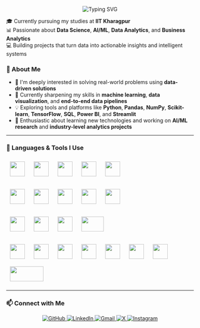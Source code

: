 <!-- Banner with Handshake after Hi -->
<p align="center">
  <img src="https://readme-typing-svg.herokuapp.com?font=Fira+Code&size=28&duration=3000&pause=1000&color=2F80ED&center=true&vCenter=true&width=700&height=80&lines=Hi👋,+I'm+Kurra+Srinivas" alt="Typing SVG" />
</p>

🎓 Currently pursuing my studies at **IIT Kharagpur**  
📊 Passionate about **Data Science**, **AI/ML**, **Data Analytics**, and **Business Analytics**  
💻 Building projects that turn data into actionable insights and intelligent systems  

### 🚀 About Me
- 👀 I'm deeply interested in solving real-world problems using **data-driven solutions**  
- 🌱 Currently sharpening my skills in **machine learning**, **data visualization**, and **end-to-end data pipelines**  
- 💡 Exploring tools and platforms like **Python**, **Pandas**, **NumPy**, **Scikit-learn**, **TensorFlow**, **SQL**, **Power BI**, and **Streamlit**  
- 🧠 Enthusiastic about learning new technologies and working on **AI/ML research** and **industry-level analytics projects**  

---

### 🧠 Languages & Tools I Use

<!-- Programming Languages -->
<a href="https://www.python.org/" target="_blank"><img src="https://cdn.jsdelivr.net/gh/devicons/devicon/icons/python/python-original.svg" width="40" height="40" style="margin: 10px"/></a>
<a href="https://www.cplusplus.com/" target="_blank"><img src="https://cdn.jsdelivr.net/gh/devicons/devicon/icons/cplusplus/cplusplus-original.svg" width="40" height="40" style="margin: 10px"/></a>
<a href="https://www.cprogramming.com/" target="_blank"><img src="https://cdn.jsdelivr.net/gh/devicons/devicon/icons/c/c-original.svg" width="40" height="40" style="margin: 10px"/></a>
<a href="https://www.mysql.com/" target="_blank"><img src="https://cdn.jsdelivr.net/gh/devicons/devicon/icons/mysql/mysql-original.svg" width="40" height="40" style="margin: 10px"/></a>
<a href="https://www.sqlite.org/index.html" target="_blank"><img src="https://cdn.jsdelivr.net/gh/devicons/devicon/icons/sqlite/sqlite-original.svg" width="40" height="40" style="margin: 10px"/></a>

<!-- ML/AI Frameworks -->
<a href="https://scikit-learn.org/" target="_blank"><img src="https://upload.wikimedia.org/wikipedia/commons/0/05/Scikit_learn_logo_small.svg" width="40" height="40" style="margin: 10px"/></a>
<a href="https://pytorch.org/" target="_blank"><img src="https://cdn.jsdelivr.net/gh/devicons/devicon/icons/pytorch/pytorch-original.svg" width="40" height="40" style="margin: 10px"/></a>
<a href="https://www.tensorflow.org/" target="_blank"><img src="https://cdn.jsdelivr.net/gh/devicons/devicon/icons/tensorflow/tensorflow-original.svg" width="40" height="40" style="margin: 10px"/></a>
<a href="https://keras.io/" target="_blank"><img src="https://upload.wikimedia.org/wikipedia/commons/a/ae/Keras_logo.svg" width="40" height="40" style="margin: 10px"/></a>
<a href="https://huggingface.co/transformers/" target="_blank"><img src="https://huggingface.co/front/assets/huggingface_logo-noborder.svg" width="40" height="40" style="margin: 10px"/></a>

<!-- Libraries -->
<a href="https://numpy.org/" target="_blank"><img src="https://cdn.jsdelivr.net/gh/devicons/devicon/icons/numpy/numpy-original.svg" width="40" height="40" style="margin: 10px"/></a>
<a href="https://pandas.pydata.org/" target="_blank"><img src="https://cdn.jsdelivr.net/gh/devicons/devicon/icons/pandas/pandas-original.svg" width="40" height="40" style="margin: 10px"/></a>
<a href="https://matplotlib.org/" target="_blank"><img src="https://matplotlib.org/_static/logo2_compressed.svg" width="40" height="40" style="margin: 10px"/></a>
<a href="https://seaborn.pydata.org/" target="_blank"><img src="https://seaborn.pydata.org/_static/logo-wide-lightbg.svg" width="60" height="40" style="margin: 10px"/></a>

<!-- Tools & Platforms -->
<a href="https://git-scm.com/" target="_blank"><img src="https://cdn.jsdelivr.net/gh/devicons/devicon/icons/git/git-original.svg" width="40" height="40" style="margin: 10px"/></a>
<a href="https://code.visualstudio.com/" target="_blank"><img src="https://cdn.jsdelivr.net/gh/devicons/devicon/icons/vscode/vscode-original.svg" width="40" height="40" style="margin: 10px"/></a>
<a href="https://jupyter.org/" target="_blank"><img src="https://cdn.jsdelivr.net/gh/devicons/devicon/icons/jupyter/jupyter-original-wordmark.svg" width="40" height="40" style="margin: 10px"/></a>
<a href="https://powerbi.microsoft.com/" target="_blank"><img src="https://upload.wikimedia.org/wikipedia/commons/c/cf/New_Power_BI_Logo.svg" width="40" height="40" style="margin: 10px"/></a>
<a href="https://www.docker.com/" target="_blank"><img src="https://cdn.jsdelivr.net/gh/devicons/devicon/icons/docker/docker-original.svg" width="40" height="40" style="margin: 10px"/></a>
<a href="https://colab.research.google.com/" target="_blank"><img src="https://colab.research.google.com/img/colab_favicon_256px.png" width="40" height="40" style="margin: 10px"/></a>
<a href="https://www.kaggle.com/" target="_blank"><img src="https://cdn.jsdelivr.net/gh/devicons/devicon/icons/kaggle/kaggle-original.svg" width="40" height="40" style="margin: 10px"/></a>
<a href="https://streamlit.io/" target="_blank"><img src="https://streamlit.io/images/brand/streamlit-logo-secondary-colormark-darktext.svg" width="90" height="40" style="margin: 10px"/></a>
</p>

---

### 📫 **Connect with Me**
<p align="center">
  <a href="https://github.com/Kurra-Srinivas" target="_blank">
    <img src="https://img.shields.io/badge/GitHub-100000?style=for-the-badge&logo=github&logoColor=white" alt="GitHub"/>
  </a>
  <a href="https://www.linkedin.com/in/kurra-srinivas-31727420b/" target="_blank">
    <img src="https://img.shields.io/badge/LinkedIn-0077B5?style=for-the-badge&logo=linkedin&logoColor=white" alt="LinkedIn"/>
  </a>
  <a href="mailto:srinivaskurra886@gmail.com" target="_blank">
    <img src="https://img.shields.io/badge/Gmail-D14836?style=for-the-badge&logo=gmail&logoColor=white" alt="Gmail"/>
  </a>
  <a href="https://x.com/KURRASRINIVAS14" target="_blank">
    <img src="https://img.shields.io/badge/X-000000?style=for-the-badge&logo=x&logoColor=white" alt="X"/>
  </a>
  <a href="https://www.instagram.com/_srinivas.kurra/profilecard/" target="_blank">
    <img src="https://img.shields.io/badge/Instagram-E4405F?style=for-the-badge&logo=instagram&logoColor=white" alt="Instagram"/>
  </a>
</p>
